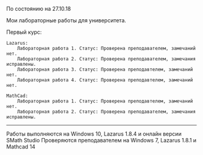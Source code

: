 По состоянию на 27.10.18

Мои лабораторные работы для университета.

Первый курс:

    Lazarus:
        Лабораторная работа 1. Статус: Проверена преподавателем, замечаний нет.
        Лабораторная работа 2. Статус: Проверена преподавателем, замечания исправлены.
        Лабораторная работа 3. Статус: Проверена преподавтелем, замечаний нет.
        Лабораторная работа 4. Статус: Проверена преподавтелем, замечаний нет.

    MathCad:
        Лабораторная работа 1. Статус: Проверена преподавтелем, замечаний нет.
        Лабораторная работа 2. Статус: Проверена преподавателем, замечания исправлены.        
______________________

Работы выполняются на Windows 10, Lazarus 1.8.4 и онлайн версии SMath Studio
Проверяются преподавателем на Windows 7, Lazarus 1.8.1 и Mathcad 14 